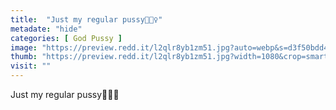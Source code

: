 ```yaml
---
title:  "Just my regular pussy💁🏼‍♀️"
metadate: "hide"
categories: [ God Pussy ]
image: "https://preview.redd.it/l2qlr8yb1zm51.jpg?auto=webp&s=d3f50bdd42ca2edef94b218d3bb191b0fb1f284d"
thumb: "https://preview.redd.it/l2qlr8yb1zm51.jpg?width=1080&crop=smart&auto=webp&s=778e6e896a62f418a29bc8890e2ea7f3f96197fb"
visit: ""
---
```

Just my regular pussy💁🏼‍♀️
